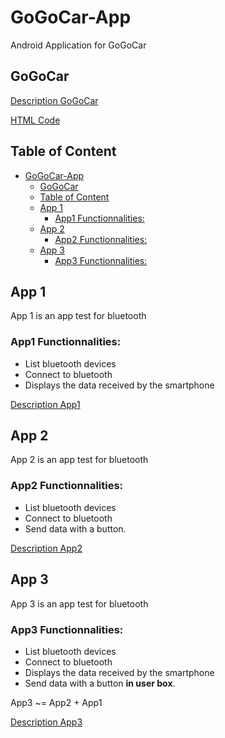 # GoGoCar-App

Android Application for GoGoCar

## GoGoCar

[Description GoGoCar](./GoGoCar)

[HTML Code](./GoGoCar/app/src/main/assets/)

## Table of Content

- [GoGoCar-App](#gogocar-app)
  - [GoGoCar](#gogocar)
  - [Table of Content](#table-of-content)
  - [App 1](#app-1)
    - [App1 Functionnalities:](#app1-functionnalities)
  - [App 2](#app-2)
    - [App2 Functionnalities:](#app2-functionnalities)
  - [App 3](#app-3)
    - [App3 Functionnalities:](#app3-functionnalities)

## App 1

App 1 is an app test for bluetooth 

### App1 Functionnalities:

* List bluetooth devices
* Connect to bluetooth
* Displays the data received by the smartphone

[Description App1](./App1)

## App 2

App 2 is an app test for bluetooth

### App2 Functionnalities:

* List bluetooth devices
* Connect to bluetooth
* Send data with a button.

[Description App2](./App2)

## App 3

App 3 is an app test for bluetooth

### App3 Functionnalities:

* List bluetooth devices
* Connect to bluetooth
* Displays the data received by the smartphone
* Send data with a button **in user box**.

App3 ~= App2 + App1

[Description App3](./App3)

